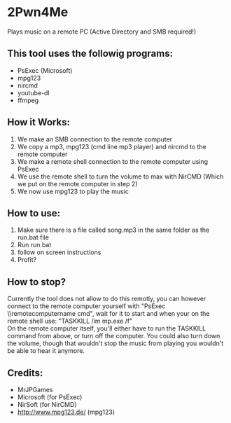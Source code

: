 # 2Pwn4Me
Plays music on a remote PC (Active Directory and SMB required!)

This tool uses the followig programs:
----
 - PsExec (Microsoft)
 - mpg123
 - nircmd
 - youtube-dl
 - ffmpeg

How it Works:
----
1. We make an SMB connection to the remote computer<br>
2. We copy a mp3, mpg123 (cmd line mp3 player) and nircmd to the remote computer<br>
3. We make a remote shell connection to the remote computer using PsExec<br>
4. We use the remote shell to turn the volume to max with NirCMD (Which we put on the remote computer in step 2)<br>
5. We now use mpg123 to play the music<br>

How to use:
----
1. Make sure there is a file called song.mp3 in the same folder as the run.bat file<br>
2. Run run.bat<br>
3. follow on screen instructions<br>
4. Profit?<br>

How to stop?
----
Currently the tool does not allow to do this remotly, you can however connect to the remote computer yourself with "PsExec \\\remotecomputername cmd", wait for it to start and when your on the remote shell use: "TASKKILL /im mp.exe /f"<br>
On the remote computer itself, you'll either have to run the TASKKILL command from above, or turn off the computer. You could also turn down the volume, though that wouldn't stop the music from playing you wouldn't be able to hear it anymore.

Credits:
----
- MrJPGames
- Microsoft (for PsExec)
- NirSoft (for NirCMD)
- http://www.mpg123.de/ (mpg123)
